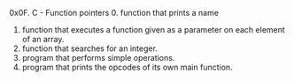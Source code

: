 0x0F. C - Function pointers
0. function that prints a name
1. function that executes a function given as a parameter on each element of an array.
2. function that searches for an integer.
3. program that performs simple operations.
4. program that prints the opcodes of its own main function.
